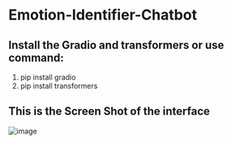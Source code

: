 # Emotion-Identifier-Chatbot
## Install the Gradio and transformers or use command:
<ol>
  <li>pip install gradio</li>
  <li>pip install transformers</li>
</ol>

## This is the Screen Shot of the interface
![image](https://github.com/user-attachments/assets/d708c438-edb4-4d31-8c79-c7a9f794053b)

